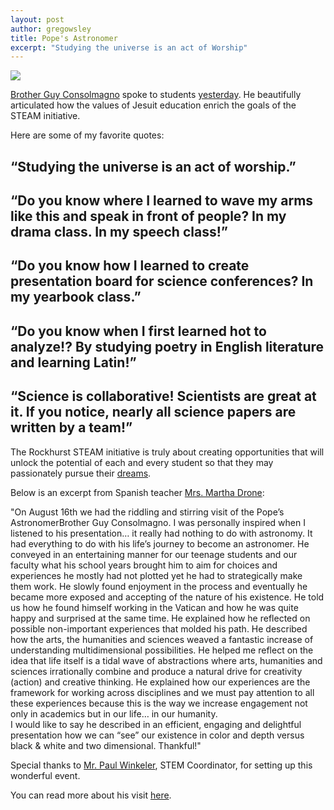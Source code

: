 ```yaml
---
layout: post
author: gregowsley
title: Pope's Astronomer
excerpt: "Studying the universe is an act of Worship"
---
```

<div class="flex-wrapper">
  <img src="{{site.baseurl}}/img/Guy Consolmagno.png">
</div>

[Brother Guy Consolmagno](https://www.youtube.com/watch?v=kmU2gDbP_Tk) spoke to students [yesterday](https://www.rockhursths.edu/pages/news/news---brother-guy-consolmagno). He beautifully articulated how the values of Jesuit education enrich the goals of the STEAM initiative. 

Here are some of my favorite quotes:

## “Studying the universe is an act of worship.”

## “Do you know where I learned to wave my arms like this and speak in front of people? In my drama class. In my speech class!”

## “Do you know how I learned to create presentation board for science conferences? In my yearbook class.”

## “Do you know when I first learned hot to analyze!? By studying poetry in English literature and learning Latin!”

## “Science is collaborative! Scientists are great at it. If you notice, nearly all science papers are written by a team!”

The Rockhurst STEAM initiative is truly about creating opportunities that will unlock the potential of each and every student so that they may passionately pursue their [dreams](http://fox4kc.com/2016/08/16/the-popes-astronomer-speaks-to-students-at-rockhurst-high-school/).  

Below is an excerpt from Spanish teacher [Mrs. Martha Drone](https://www.rockhursths.edu/pages/academics/departments/academics---departments---modern--classical-language):

"On August 16th we had the riddling and stirring visit of the Pope’s AstronomerBrother Guy Consolmagno.  I was personally inspired when I listened to his presentation… it really had nothing to do with astronomy.  It had everything to do with his life’s journey to become an astronomer. 
He conveyed in an entertaining manner for our teenage students and our faculty what his school years brought him to aim for choices and experiences he mostly had not plotted yet he had to strategically make them work.  He slowly found enjoyment in the process and eventually he became more exposed and accepting of the nature of his existence.
He told us how he found himself working in the Vatican and how he was quite happy and surprised at the same time. He explained how he reflected on possible non-important experiences that molded his path.  He described how the arts, the humanities and sciences weaved a fantastic increase of understanding multidimensional possibilities.  He helped me reflect on the idea that life itself is a tidal wave of abstractions where arts, humanities and sciences irrationally combine and produce a natural drive for creativity (action) and creative thinking.
He explained how our experiences are the framework for working across disciplines and we must pay attention to all these experiences because this is the way we increase engagement not only in academics but in our life… in our humanity.  
I would like to say he described in an efficient, engaging and delightful presentation how we can “see” our existence in color and depth versus black & white and two dimensional.  Thankful!"

Special thanks to [Mr. Paul Winkeler](http://steam.rockhursths.edu/team/paulwinkeler/), STEM Coordinator, for setting up this wonderful event.

You can read more about his visit [here](https://www.rockhursths.edu/pages/news/news---brother-guy-consolmagno).
